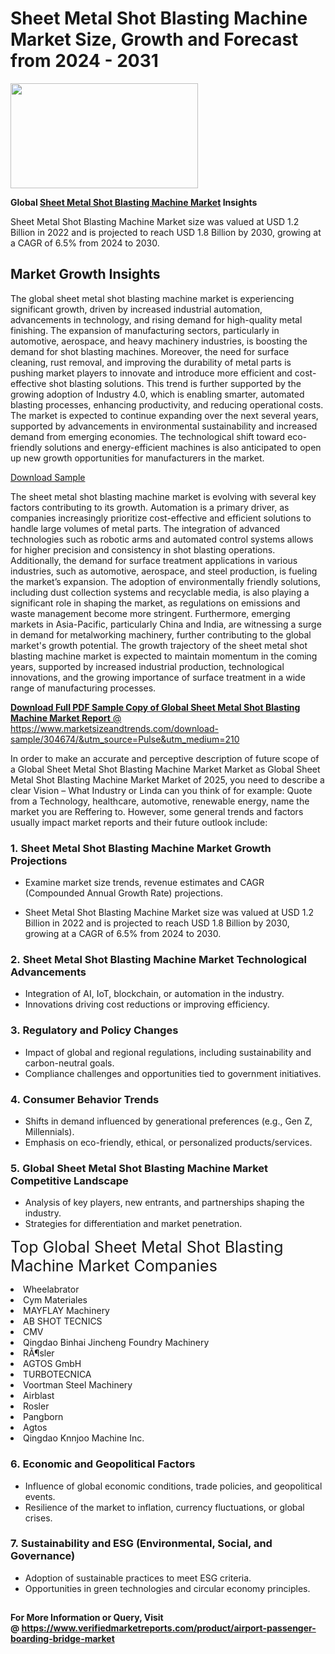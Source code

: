 <H1>Sheet Metal Shot Blasting Machine Market Size, Growth and Forecast from 2024 - 2031</H1><img class="aligncenter size-medium wp-image-584254" src="https://thirdeyenews.in/wp-content/uploads/2024/09/Global-Market-Research-300x168.jpeg" alt="" width="300" height="168" /><p><strong>Global&nbsp;<a href="https://www.marketsizeandtrends.com/download-sample/304674/&amp;utm_source=Pulse&amp;utm_medium=210">Sheet Metal Shot Blasting Machine Market</a> Insights</strong></p><p>Sheet Metal Shot Blasting Machine Market size was valued at USD 1.2 Billion in 2022 and is projected to reach USD 1.8 Billion by 2030, growing at a CAGR of 6.5% from 2024 to 2030.</p><p><h2>Market Growth Insights</h2> <p>The global sheet metal shot blasting machine market is experiencing significant growth, driven by increased industrial automation, advancements in technology, and rising demand for high-quality metal finishing. The expansion of manufacturing sectors, particularly in automotive, aerospace, and heavy machinery industries, is boosting the demand for shot blasting machines. Moreover, the need for surface cleaning, rust removal, and improving the durability of metal parts is pushing market players to innovate and introduce more efficient and cost-effective shot blasting solutions. This trend is further supported by the growing adoption of Industry 4.0, which is enabling smarter, automated blasting processes, enhancing productivity, and reducing operational costs. The market is expected to continue expanding over the next several years, supported by advancements in environmental sustainability and increased demand from emerging economies. The technological shift toward eco-friendly solutions and energy-efficient machines is also anticipated to open up new growth opportunities for manufacturers in the market.</p> <p><a href="#">Download Sample</a></p> <p>The sheet metal shot blasting machine market is evolving with several key factors contributing to its growth. Automation is a primary driver, as companies increasingly prioritize cost-effective and efficient solutions to handle large volumes of metal parts. The integration of advanced technologies such as robotic arms and automated control systems allows for higher precision and consistency in shot blasting operations. Additionally, the demand for surface treatment applications in various industries, such as automotive, aerospace, and steel production, is fueling the market’s expansion. The adoption of environmentally friendly solutions, including dust collection systems and recyclable media, is also playing a significant role in shaping the market, as regulations on emissions and waste management become more stringent. Furthermore, emerging markets in Asia-Pacific, particularly China and India, are witnessing a surge in demand for metalworking machinery, further contributing to the global market's growth potential. The growth trajectory of the sheet metal shot blasting machine market is expected to maintain momentum in the coming years, supported by increased industrial production, technological innovations, and the growing importance of surface treatment in a wide range of manufacturing processes.</p> <p><a href="#"></p><p><span class=""><strong>Download Full PDF Sample Copy of Global Sheet Metal Shot Blasting Machine Market Report</strong> @ <a href="https://www.marketsizeandtrends.com/download-sample/304674/&amp;utm_source=Pulse&amp;utm_medium=210" target="_blank">https://www.marketsizeandtrends.com/download-sample/304674/&amp;utm_source=Pulse&amp;utm_medium=210</a></span></p><p>In order to make an accurate and perceptive description of future scope of a Global&nbsp;Sheet Metal Shot Blasting Machine Market Market as Global&nbsp;Sheet Metal Shot Blasting Machine Market Market of 2025, you need to describe a clear Vision &ndash; What Industry or Linda can you think of for example: Quote from a Technology, healthcare, automotive, renewable energy, name the market you are Reffering to. However, some general trends and factors usually impact market reports and their future outlook include:</p><h3>1.&nbsp;<strong>Sheet Metal Shot Blasting Machine Market Growth Projections</strong></h3><ul><li>Examine market size trends, revenue estimates and CAGR (Compounded Annual Growth Rate) projections.</li><li><p>Sheet Metal Shot Blasting Machine Market size was valued at USD 1.2 Billion in 2022 and is projected to reach USD 1.8 Billion by 2030, growing at a CAGR of 6.5% from 2024 to 2030.</p></li></ul><h3>2.&nbsp;<strong>Sheet Metal Shot Blasting Machine Market Technological Advancements</strong></h3><ul><li>Integration of AI, IoT, blockchain, or automation in the industry.</li><li>Innovations driving cost reductions or improving efficiency.</li></ul><h3>3.&nbsp;<strong>Regulatory and Policy Changes</strong></h3><ul><li>Impact of global and regional regulations, including sustainability and carbon-neutral goals.</li><li>Compliance challenges and opportunities tied to government initiatives.</li></ul><h3>4.&nbsp;<strong>Consumer Behavior Trends</strong></h3><ul><li>Shifts in demand influenced by generational preferences (e.g., Gen Z, Millennials).</li><li>Emphasis on eco-friendly, ethical, or personalized products/services.</li></ul><h3>5.&nbsp;<strong>Global Sheet Metal Shot Blasting Machine Market Competitive Landscape</strong></h3><ul><li>Analysis of key players, new entrants, and partnerships shaping the industry.</li><li>Strategies for differentiation and market penetration.</li></ul><p data-pm-slice="1 1 []"><span style="color: inherit; font-family: inherit; font-size: 25px;">Top Global Sheet Metal Shot Blasting Machine Market Companies</span></p><div class="" data-test-id=""><p><li>Wheelabrator</li><li> Cym Materiales</li><li> MAYFLAY Machinery</li><li> AB SHOT TECNICS</li><li> CMV</li><li> Qingdao Binhai Jincheng Foundry Machinery</li><li> RÃ¶sler</li><li> AGTOS GmbH</li><li> TURBOTECNICA</li><li> Voortman Steel Machinery</li><li> Airblast</li><li> Rosler</li><li> Pangborn</li><li> Agtos</li><li> Qingdao Knnjoo Machine Inc.</li></p></div><h3>6.&nbsp;<strong>Economic and Geopolitical Factors</strong></h3><ul><li>Influence of global economic conditions, trade policies, and geopolitical events.</li><li>Resilience of the market to inflation, currency fluctuations, or global crises.</li></ul><h3>7.&nbsp;<strong>Sustainability and ESG (Environmental, Social, and Governance)</strong></h3><ul><li>Adoption of sustainable practices to meet ESG criteria.</li><li>Opportunities in green technologies and circular economy principles.</li></ul><h2><strong style="font-size: 14px;">For More Information or Query, Visit @&nbsp;</strong><a style="background-color: #ffffff; font-size: 14px;" href="https://www.marketsizeandtrends.com/report/sheet-metal-shot-blasting-machine-market/" target="_blank">https://www.verifiedmarketreports.com/product/airport-passenger-boarding-bridge-market</a></h2>

